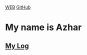 ---
---

[WEB](https://azhar81.github.io/os202/)
[GitHub](https://github.com/azhar81/os202/)

# My name is Azhar

## [My Log](TXT/mylog.txt)